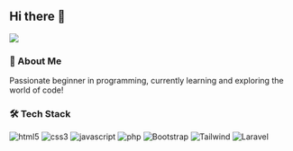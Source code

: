 ## Hi there 👋

![](https://komarev.com/ghpvc/?username=denzz125&color=blue)


### 🌱 About Me
Passionate beginner in programming, currently learning and exploring the world of code!

### 🛠️ Tech Stack
<div display="flex">
  <img alt="html5" src="https://img.shields.io/badge/-HTML5-E34F26?style=for-the-badge&logo=html5&logoColor=white" />
  <img alt="css3" src="https://img.shields.io/badge/css3-%231572B6?style=for-the-badge&logo=css3&logoColor=white" />
  <img alt="javascript" src="https://img.shields.io/badge/-javascript-f7df1c?style=for-the-badge&logo=javascript&logoColor=black" />
  <img alt="php" src="https://img.shields.io/badge/-php-777BB4?style=for-the-badge&logo=php&logoColor=white" />
  <img alt="Bootstrap" src="https://img.shields.io/badge/-bootstrap-7953b3?style=for-the-badge&logo=bootstrap&logoColor=white" />
  <img alt="Tailwind" src="https://img.shields.io/badge/-tailwind css-06B6D4?style=for-the-badge&logo=tailwindcss&logoColor=white" />
  <img alt="Laravel" src="https://img.shields.io/badge/-laravel-FF2D20?style=for-the-badge&logo=laravel&logoColor=white" />
  
  
</div>

